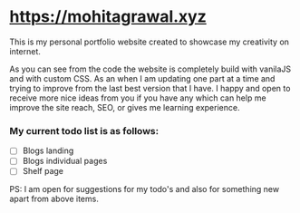# https://mohitagrawal.xyz
This is my personal portfolio website created to showcase my creativity on internet.

As you can see from the code the website is completely build with vanilaJS and with custom CSS. As an when I am updating one part at a time and trying to improve from the last best version that I have. I happy and open to receive more nice ideas from you if you have any which can help me improve the site reach, SEO, or gives me learning experience.

### My current todo list is as follows:

- [ ] Blogs landing
- [ ] Blogs individual pages
- [ ] Shelf page

PS: I am open for suggestions for my todo's and also for something new apart from above items.
